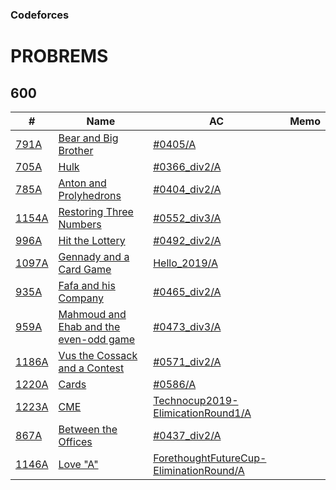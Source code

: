 ### Codeforces

# PROBREMS

## 600

| # | Name | AC | Memo |
| --- | --- | --- | --- |
| [791A](https://codeforces.com/problemset/problem/791/A) |[Bear and Big Brother](https://codeforces.com/problemset/problem/791/A) |[#0405/A](https://github.com/takahironakamori/Codeforces/tree/master/Submissions/%230405/A) | |
| [705A](https://codeforces.com/problemset/problem/705/A) |[Hulk](https://codeforces.com/problemset/problem/705/A) |[#0366_div2/A](https://github.com/takahironakamori/Codeforces/tree/master/Submissions/%230366_div2/A) | |
| [785A](https://codeforces.com/problemset/problem/785/A) |[Anton and Prolyhedrons](https://codeforces.com/problemset/problem/785/A) |[#0404_div2/A](https://github.com/takahironakamori/Codeforces/tree/master/Submissions/%230404_div2/A) | |
| [1154A](https://codeforces.com/problemset/problem/1154/A) |[Restoring Three Numbers](https://codeforces.com/problemset/problem/1154/A) |[#0552_div3/A](https://github.com/takahironakamori/Codeforces/tree/master/Submissions/%230552_div3/A) | |
| [996A](https://codeforces.com/problemset/problem/996/A) |[Hit the Lottery](https://codeforces.com/problemset/problem/996/A) |[#0492_div2/A](https://github.com/takahironakamori/Codeforces/tree/master/Submissions/%230492_div2/A) | |
| [1097A](https://codeforces.com/problemset/problem/1097/A) |[Gennady and a Card Game](https://codeforces.com/problemset/problem/1097/A) |[Hello_2019/A](https://github.com/takahironakamori/Codeforces/tree/master/Submissions/Hello_2019/A)| |
| [935A](https://codeforces.com/problemset/problem/935/A) |[Fafa and his Company](https://codeforces.com/problemset/problem/935/A) |[#0465_div2/A](https://github.com/takahironakamori/Codeforces/tree/master/Submissions/%230465_div2/A) | |
| [959A](https://codeforces.com/problemset/problem/959/A) |[Mahmoud and Ehab and the even-odd game](https://codeforces.com/problemset/problem/959/A) |[#0473_div3/A](https://github.com/takahironakamori/Codeforces/tree/master/Submissions/%230473_div3/A) | |
| [1186A](https://codeforces.com/problemset/problem/1186/A) |[Vus the Cossack and a Contest](https://codeforces.com/problemset/problem/1186/A) |[#0571_div2/A](https://github.com/takahironakamori/Codeforces/tree/master/Submissions/%230571_div2/A) | |
| [1220A](https://codeforces.com/problemset/problem/1220/A) |[Cards](https://codeforces.com/problemset/problem/1220/A) |[#0586/A](https://github.com/takahironakamori/Codeforces/tree/master/Submissions/%230586/A) | |
| [1223A](https://codeforces.com/problemset/problem/1223/A) |[CME](https://codeforces.com/problemset/problem/1223/A) |[Technocup2019-ElimicationRound1/A](https://github.com/takahironakamori/Codeforces/tree/master/Submissions/Technocup2019-ElimicationRound1/A) | |
| [867A](https://codeforces.com/problemset/problem/867/A) |[Between the Offices](https://codeforces.com/problemset/problem/867/A) |[#0437_div2/A](https://github.com/takahironakamori/Codeforces/tree/master/Submissions/%230437_div2/A) | |
| [1146A](https://codeforces.com/problemset/problem/1146/A) |[Love "A"](https://codeforces.com/problemset/problem/1146/A) |[ForethoughtFutureCup-EliminationRound/A](https://github.com/takahironakamori/Codeforces/tree/master/Submissions/ForethoughtFutureCup-EliminationRound/A) | |